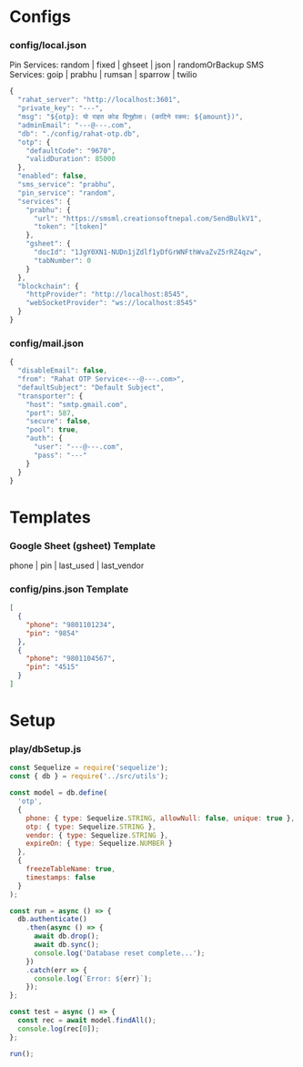 # Configs

### config/local.json

Pin Services: random | fixed | ghseet | json | randomOrBackup
SMS Services: goip | prabhu | rumsan | sparrow | twilio

```js
{
  "rahat_server": "http://localhost:3601",
  "private_key": "---",
  "msg": "${otp}: यो राहत कोड दिनुहोला। (काटिने रकम: ${amount})",
  "adminEmail": "---@---.com",
  "db": "./config/rahat-otp.db",
  "otp": {
    "defaultCode": "9670",
    "validDuration": 85000
  },
  "enabled": false,
  "sms_service": "prabhu",
  "pin_service": "random",
  "services": {
    "prabhu": {
      "url": "https://smsml.creationsoftnepal.com/SendBulkV1",
      "token": "[token]"
    },
    "gsheet": {
      "docId": "1JgY0XN1-NUDn1jZdlf1yDfGrWNFthWvaZvZ5rRZ4qzw",
      "tabNumber": 0
    }
  },
  "blockchain": {
    "httpProvider": "http://localhost:8545",
    "webSocketProvider": "ws://localhost:8545"
  }
}
```

### config/mail.json

```js
{
  "disableEmail": false,
  "from": "Rahat OTP Service<---@---.com>",
  "defaultSubject": "Default Subject",
  "transporter": {
    "host": "smtp.gmail.com",
    "port": 587,
    "secure": false,
    "pool": true,
    "auth": {
      "user": "---@---.com",
      "pass": "---"
    }
  }
}
```

# Templates

### Google Sheet (gsheet) Template

phone | pin | last_used | last_vendor

### config/pins.json Template

```json
[
  {
    "phone": "9801101234",
    "pin": "9854"
  },
  {
    "phone": "9801104567",
    "pin": "4515"
  }
]
```

# Setup

### play/dbSetup.js

```js
const Sequelize = require('sequelize');
const { db } = require('../src/utils');

const model = db.define(
  'otp',
  {
    phone: { type: Sequelize.STRING, allowNull: false, unique: true },
    otp: { type: Sequelize.STRING },
    vendor: { type: Sequelize.STRING },
    expireOn: { type: Sequelize.NUMBER }
  },
  {
    freezeTableName: true,
    timestamps: false
  }
);

const run = async () => {
  db.authenticate()
    .then(async () => {
      await db.drop();
      await db.sync();
      console.log('Database reset complete...');
    })
    .catch(err => {
      console.log(`Error: ${err}`);
    });
};

const test = async () => {
  const rec = await model.findAll();
  console.log(rec[0]);
};

run();
```
